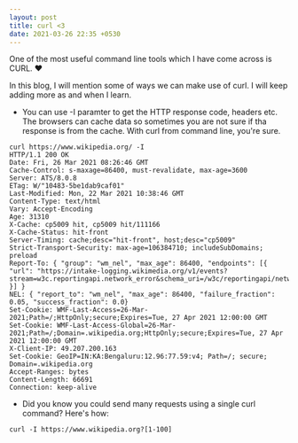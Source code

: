 ```yaml
---
layout: post
title: curl <3
date: 2021-03-26 22:35 +0530
---
```


One of the most useful command line tools which I have come across is CURL. :heart:

In this blog, I will mention some of ways we can make use of curl. I will keep adding more as and when I learn.

- You can use -I paramter to get the HTTP response code, headers etc. The browsers can cache data so sometimes you are not sure if tha response is from the cache. With curl from command line, you're sure.

```curl
curl https://www.wikipedia.org/ -I
HTTP/1.1 200 OK
Date: Fri, 26 Mar 2021 08:26:46 GMT
Cache-Control: s-maxage=86400, must-revalidate, max-age=3600
Server: ATS/8.0.8
ETag: W/"10483-5be1dab9caf01"
Last-Modified: Mon, 22 Mar 2021 10:38:46 GMT
Content-Type: text/html
Vary: Accept-Encoding
Age: 31310
X-Cache: cp5009 hit, cp5009 hit/111166
X-Cache-Status: hit-front
Server-Timing: cache;desc="hit-front", host;desc="cp5009"
Strict-Transport-Security: max-age=106384710; includeSubDomains; preload
Report-To: { "group": "wm_nel", "max_age": 86400, "endpoints": [{ "url": "https://intake-logging.wikimedia.org/v1/events?stream=w3c.reportingapi.network_error&schema_uri=/w3c/reportingapi/network_error/1.0.0" }] }
NEL: { "report_to": "wm_nel", "max_age": 86400, "failure_fraction": 0.05, "success_fraction": 0.0}
Set-Cookie: WMF-Last-Access=26-Mar-2021;Path=/;HttpOnly;secure;Expires=Tue, 27 Apr 2021 12:00:00 GMT
Set-Cookie: WMF-Last-Access-Global=26-Mar-2021;Path=/;Domain=.wikipedia.org;HttpOnly;secure;Expires=Tue, 27 Apr 2021 12:00:00 GMT
X-Client-IP: 49.207.200.163
Set-Cookie: GeoIP=IN:KA:Bengaluru:12.96:77.59:v4; Path=/; secure; Domain=.wikipedia.org
Accept-Ranges: bytes
Content-Length: 66691
Connection: keep-alive
```

- Did you know you could send many requests using a single curl command? Here's how:

```curl
curl -I https://www.wikipedia.org?[1-100]
```
